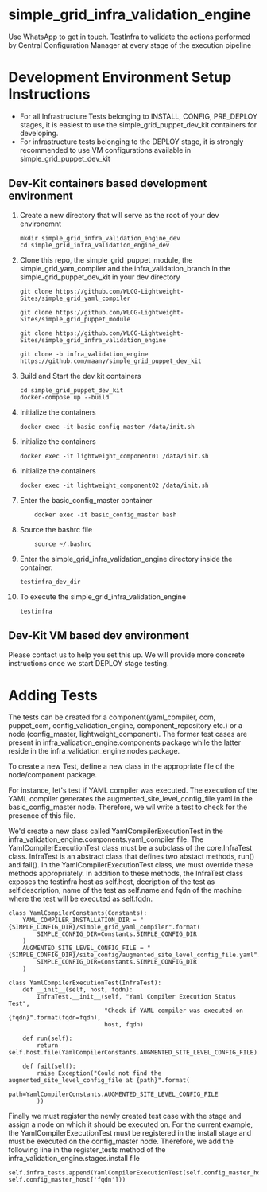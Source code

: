 # simple_grid_infra_validation_engine
Use WhatsApp to get in touch. TestInfra to validate the actions performed by Central Configuration Manager at every stage of the execution pipeline

# Development Environment Setup Instructions
- For all Infrastructure Tests belonging to INSTALL, CONFIG, PRE_DEPLOY stages, it is easiest to use the simple_grid_puppet_dev_kit containers for developing.
- For infrastructure tests belonging to the DEPLOY stage, it is strongly recommended to use VM configurations available in simple_grid_puppet_dev_kit

## Dev-Kit containers based development environment
1. Create a new directory that will serve as the root of your dev environemnt

    ```
    mkdir simple_grid_infra_validation_engine_dev
    cd simple_grid_infra_validation_engine_dev
    ```

1. Clone this repo, the simple_grid_puppet_module, the simple_grid_yam_compiler and the infra_validation_branch in the simple_grid_puppet_dev_kit in your dev directory

    ```
    git clone https://github.com/WLCG-Lightweight-Sites/simple_grid_yaml_compiler

    git clone https://github.com/WLCG-Lightweight-Sites/simple_grid_puppet_module

    git clone https://github.com/WLCG-Lightweight-Sites/simple_grid_infra_validation_engine 

    git clone -b infra_validation_engine https://github.com/maany/simple_grid_puppet_dev_kit

    ```
1. Build and Start the dev kit containers

    ```
    cd simple_grid_puppet_dev_kit
    docker-compose up --build
    ```
1. Initialize the containers
    ```
    docker exec -it basic_config_master /data/init.sh
    ```
1. Initialize the containers
    ```
    docker exec -it lightweight_component01 /data/init.sh
    ```
1. Initialize the containers
    ```
    docker exec -it lightweight_component02 /data/init.sh
    ```
1. Enter the basic_config_master container
    ```
        docker exec -it basic_config_master bash
    ```
1. Source the bashrc file
    ```
        source ~/.bashrc
    ```
1. Enter the simple_grid_infra_validation_engine directory inside the container.

    ```
    testinfra_dev_dir
    ```
1. To execute the simple_grid_infra_validation_engine
    ```
    testinfra
    ```
## Dev-Kit VM based dev environment
Please contact us to help you set this up. We will provide more concrete instructions once we start DEPLOY stage testing.

# Adding Tests
The tests can be created for a component(yaml_compiler, ccm, puppet_ccm, config_validation_engine, component_repository etc.) or a node (config_master, lightweight_component).
The former test cases are present in infra_validation_engine.components package while the latter reside in the infra_validation_engine.nodes package.

To create a new Test, define a new class in the appropriate file of the node/component package.

For instance, let's test if YAML compiler was executed. The execution of the YAML compiler generates the augmented_site_level_config_file.yaml in the basic_config_master node. Therefore, we wil write a test to check for the presence of this file.

We'd create a new class called YamlCompilerExecutionTest in the infra_validation_engine.components.yaml_compiler file.
The YamlCompilerExecutionTest class must be a subclass of the core.InfraTest class. InfraTest is an abstract class that defines two abstact methods, run() and fail(). In the YamlCompilerExecutionTest class, we must override these methods appropriately. In addition to these methods, the InfraTest class exposes the testinfra host as self.host, decription of the test as self.description, name of the test as self.name and fqdn of the machine where the test will be executed as self.fqdn.

```
class YamlCompilerConstants(Constants):
    YAML_COMPILER_INSTALLATION_DIR = "{SIMPLE_CONFIG_DIR}/simple_grid_yaml_compiler".format(
        SIMPLE_CONFIG_DIR=Constants.SIMPLE_CONFIG_DIR
    )
    AUGMENTED_SITE_LEVEL_CONFIG_FILE = "{SIMPLE_CONFIG_DIR}/site_config/augmented_site_level_config_file.yaml".format(
        SIMPLE_CONFIG_DIR=Constants.SIMPLE_CONFIG_DIR
    )

class YamlCompilerExecutionTest(InfraTest):
    def __init__(self, host, fqdn):
        InfraTest.__init__(self, "Yaml Compiler Execution Status Test",
                           "Check if YAML compiler was executed on {fqdn}".format(fqdn=fqdn),
                           host, fqdn)

    def run(self):
        return self.host.file(YamlCompilerConstants.AUGMENTED_SITE_LEVEL_CONFIG_FILE).is_file

    def fail(self):
        raise Exception("Could not find the augmented_site_level_config_file at {path}".format(
            path=YamlCompilerConstants.AUGMENTED_SITE_LEVEL_CONFIG_FILE
        ))
```

Finally we must register the newly created test case with the stage and assign a node on which it should be executed on.
For the current example, the YamlCompilerExecutionTest must be registered in the install stage and must be executed on the config_master node. Therefore, we add the following line in the register_tests method of the infra_validation_engine.stages.install file
```
self.infra_tests.append(YamlCompilerExecutionTest(self.config_master_host['host'], self.config_master_host['fqdn']))
```
